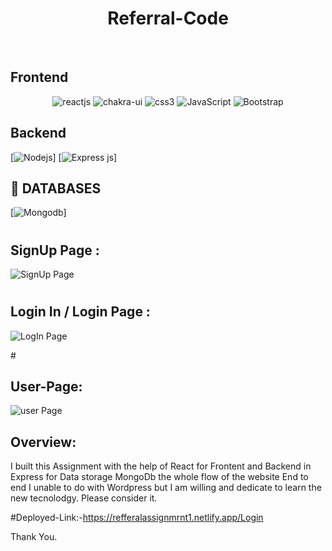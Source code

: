 <h1 align="center">Referral-Code</h1>
<br />
<h2>Frontend</h2>
<p align="center">
    <img src="https://img.shields.io/badge/React_(18.2.0)-20232A?style=for-the-badge&logo=react&logoColor=61DAFB" alt="reactjs" />
   <img src="https://img.shields.io/badge/Chakra%20UI-3bc7bd?style=for-the-badge&logo=chakraui&logoColor=white" alt="chakra-ui"/>
    <img src="https://img.shields.io/badge/CSS3-1572B6?style=for-the-badge&logo=css3&logoColor=white" alt="css3"/>   
    <img src="https://img.shields.io/badge/JavaScript-323330?style=for-the-badge&logo=javascript&logoColor=F7DF1E" alt="JavaScript" />
     <img src ="https://img.shields.io/badge/HTML-%23000000.svg?style=for-the-badge&logo=HTML&logoColor=#00C7B7" alt="Bootstrap"/>
    

</p>
<h2>Backend</h2>

[![](https://img.shields.io/badge/Node.js-43853D?style=for-the-badge&logo=node.js&logoColor=white "Nodejs")]
[![Express js](https://img.shields.io/badge/Express.js-404D59?style=for-the-badge "Express js")]

## 📅 **DATABASES**

[![Mongodb](https://img.shields.io/badge/MongoDB-4EA94B?style=for-the-badge&logo=mongodb&logoColor=white "Mongodb")]

# <h2>SignUp Page : </h2>
![SignUp Page](https://i.postimg.cc/gJvF1yk6/Sigin-page-refferalcode.png)

# <h2>Login In / Login Page : </h2>
![LogIn Page](https://i.postimg.cc/PJ5pSQmd/Login-refferal.png)

#<h2>User-Page:</h2>
![user Page](https://i.postimg.cc/T15L8YHs/Home-page.png)

## Overview:

I built this Assignment with the help of React for Frontent and Backend in Express for Data storage MongoDb the whole flow of the website End to end
I unable to do with Wordpress but I am willing and dedicate to learn the new tecnolodgy. Please consider it.

#Deployed-Link:-https://refferalassignmrnt1.netlify.app/Login

Thank You.



